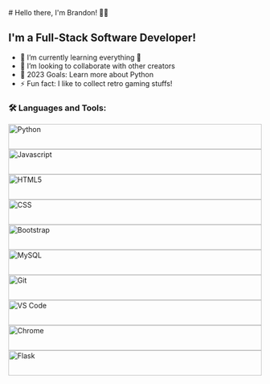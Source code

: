 <div style="background-image: url('/static/img/tech_background.png'); height: 400px;">
  # Hello there, I'm Brandon! 👋🏻  

  ## I'm a Full-Stack Software Developer!
  
  - 🌱 I’m currently learning everything 🤣
  - 👯 I’m looking to collaborate with other creators
  - 🥅 2023 Goals: Learn more about Python
  - ⚡ Fun fact: I like to collect retro gaming stuffs!
  
  ### 🛠️ Languages and Tools:
  
  <img align="left" alt="Python" height="50px" width="100%" style="padding-right:10px" src="https://cdn.jsdelivr.net/gh/devicons/devicon/icons/python/python-original.svg"/>
  <img align="left" alt="Javascript" height="50px" width="100%" style="padding-right:10px" src="https://cdn.jsdelivr.net/gh/devicons/devicon/icons/javascript/javascript-original.svg"/>
  <img align="left" alt="HTML5" height="50px" width="100%" style="padding-right:10px" src="https://cdn.jsdelivr.net/gh/devicons/devicon/icons/html5/html5-original-wordmark.svg"/>
  <img align="left" alt="CSS" height="50px" width="100%" style="padding-right:10px" src="https://cdn.jsdelivr.net/gh/devicons/devicon/icons/css3/css3-original.svg"/>
  <img align="left" alt="Bootstrap" height="50px" width="100%" style="padding-right:10px" src="https://cdn.jsdelivr.net/gh/devicons/devicon/icons/bootstrap/bootstrap-original.svg"/>
  <img align="left" alt="MySQL" height="50px" width="100%" style="padding-right:10px" src="https://cdn.jsdelivr.net/gh/devicons/devicon/icons/mysql/mysql-original.svg"/>
  <img align="left" alt="Git" height="50px" width="100%" style="padding-right:10px" src="https://cdn.jsdelivr.net/gh/devicons/devicon/icons/git/git-original.svg"/>
  <img align="left" alt="VS Code" height="50px" width="100%" style="padding-right:10px" src="https://cdn.jsdelivr.net/gh/devicons/devicon/icons/vscode/vscode-original.svg"/>
  <img align="left" alt="Chrome" height="50px" width="100%" style="padding-right:10px" src="https://cdn.jsdelivr.net/gh/devicons/devicon/icons/chrome/chrome-original.svg"/>
<img align="left" alt="Flask" height="50px" width="100%" style="padding-right:10px" src="https://cdn.jsdelivr.net/gh/devicons/devicon/icons/flask/flask-original.svg"/>
</div>
